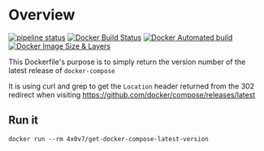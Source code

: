 # Overview

[![pipeline status](https://gitlab.com/andy.wilson/get-docker-compose-latest-version/badges/master/pipeline.svg)](https://gitlab.com/andy.wilson/get-docker-compose-latest-version/commits/master)
[![Docker Build Status](https://img.shields.io/docker/build/4x0v7/get-docker-compose-latest-version.svg)](https://hub.docker.com/r/4x0v7/get-docker-compose-latest-version)
[![Docker Automated build](https://img.shields.io/docker/automated/4x0v7/get-docker-compose-latest-version.svg)](https://hub.docker.com/r/4x0v7/get-docker-compose-latest-version)
[![Docker Image Size & Layers](https://images.microbadger.com/badges/image/4x0v7/get-docker-compose-latest-version.svg)](https://microbadger.com/images/4x0v7/get-docker-compose-latest-version)

This Dockerfile's purpose is to simply return the version number of the latest
release of `docker-compose`

It is using curl and grep to get the `Location` header returned from the 302
redirect when visiting <https://github.com/docker/compose/releases/latest>

## Run it

    docker run --rm 4x0v7/get-docker-compose-latest-version
